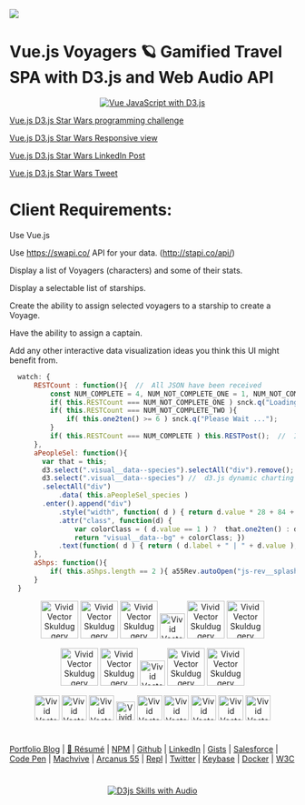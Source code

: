 ![](https://cdn.rawgit.com/sindresorhus/awesome/d7305f38d29fed78fa85652e3a63e154dd8e8829/media/badge.svg)

# Vue.js Voyagers 🪐 Gamified Travel SPA with D3.js and Web Audio API

<p align="center">
  <a target="_blank" href="https://neodigm.github.io/vue_voyagers/index.html">
  <img src="https://neodigm.github.io/vue_voyagers/vuejs_space_travel_app.png" title="Vue JavaScript with D3.js">
  </a>
</p>

[Vue.js D3.js Star Wars programming challenge](https://neodigm.github.io/vue_voyagers/index.html) 

[Vue.js D3.js Star Wars Responsive view](https://material.io/tools/resizer/#url=https%3A%2F%2Fneodigm.github.io%2Fvue_voyagers%2F) 

[Vue.js D3.js Star Wars LinkedIn Post](https://www.linkedin.com/feed/update/urn:li:activity:6533433750137778176)

[Vue.js D3.js Star Wars Tweet](https://twitter.com/hashtag/neodigm24?src=hash&amp;ref_src=twsrc%5Etfw)

# Client Requirements:

Use Vue.js

Use https://swapi.co/ API for your data.  (http://stapi.co/api/)

Display a list of Voyagers (characters) and some of their stats.

Display a selectable list of starships.

Create the ability to assign selected voyagers to a starship to create a Voyage.

Have the ability to assign a captain.

Add any other interactive data visualization ideas you think this UI might benefit from.

```javascript
  watch: {
      RESTCount : function(){  //  All JSON have been received
          const NUM_COMPLETE = 4, NUM_NOT_COMPLETE_ONE = 1, NUM_NOT_COMPLETE_TWO = 2;
          if( this.RESTCount === NUM_NOT_COMPLETE_ONE ) snck.q("Loading ...");
          if( this.RESTCount === NUM_NOT_COMPLETE_TWO ){
              if( this.one2ten() >= 6 ) snck.q("Please Wait ...");
          }
          if( this.RESTCount === NUM_COMPLETE ) this.RESTPost();  //  Init Sort and Gen Rank
      },
      aPeopleSel: function(){
        var that = this;
        d3.select(".visual__data--species").selectAll("div").remove(); // Change color by value, rnd if 1
        d3.select(".visual__data--species") //  d3.js dynamic charting (d3js.org) (http://circos.ca/)
        .selectAll("div")
            .data( this.aPeopleSel_species )
        .enter().append("div")
            .style("width", function( d ) { return d.value * 28 + 84 + "px"; })
            .attr("class", function(d) { 
                var colorClass = ( d.value == 1 ) ?  that.one2ten() : d.value;
                return "visual__data--bg" + colorClass; })
            .text(function( d ) { return ( d.label + " | " + d.value ); });
      },
      aShps: function(){
          if( this.aShps.length == 2 ){ a55Rev.autoOpen("js-rev__splash--id"); }
      }
  }
```

<p align="center">
<img src="https://neodigm.github.io/vivid_vector_alphabet/wasm/vvv.svg" width="66" alt="Vivid Vector Skulduggery">
<img src="https://neodigm.github.io/vivid_vector_alphabet/wasm/vvu.svg" width="66" alt="Vivid Vector Skulduggery">
<img src="https://neodigm.github.io/vivid_vector_alphabet/wasm/vve.svg" width="66" alt="Vivid Vector Skulduggery">
<img src="https://neodigm.github.io/vivid_vector_alphabet/wasm/vvperiod.svg" width="44" alt="Vivid Vector Skulduggery">
<img src="https://neodigm.github.io/vivid_vector_alphabet/wasm/vvj.svg" width="66" alt="Vivid Vector Skulduggery">
<img src="https://neodigm.github.io/vivid_vector_alphabet/wasm/vvs.svg" width="66" alt="Vivid Vector Skulduggery">
</p>
<p align="center">
<img src="https://neodigm.github.io/vivid_vector_alphabet/wasm/vvd.svg" width="66" alt="Vivid Vector Skulduggery">
<img src="https://neodigm.github.io/vivid_vector_alphabet/wasm/vv3.svg" width="66" alt="Vivid Vector Skulduggery">
<img src="https://neodigm.github.io/vivid_vector_alphabet/wasm/vvperiod.svg" width="44" alt="Vivid Vector Skulduggery">
<img src="https://neodigm.github.io/vivid_vector_alphabet/wasm/vvj.svg" width="66" alt="Vivid Vector Skulduggery">
<img src="https://neodigm.github.io/vivid_vector_alphabet/wasm/vvs.svg" width="66" alt="Vivid Vector Skulduggery">
</p>
<p align="center">
<img src="https://neodigm.github.io/vivid_vector_alphabet/wasm/vvw.svg" width="44" alt="Vivid Vector Skulduggery">
<img src="https://neodigm.github.io/vivid_vector_alphabet/wasm/vve.svg" width="44" alt="Vivid Vector Skulduggery">
<img src="https://neodigm.github.io/vivid_vector_alphabet/wasm/vvb.svg" width="44" alt="Vivid Vector Skulduggery">
<img src="https://neodigm.github.io/vivid_vector_alphabet/wasm/vvperiod.svg" width="33" alt="Vivid Vector Skulduggery">
<img src="https://neodigm.github.io/vivid_vector_alphabet/wasm/vva.svg" width="44" alt="Vivid Vector Skulduggery">
<img src="https://neodigm.github.io/vivid_vector_alphabet/wasm/vvu.svg" width="44" alt="Vivid Vector Skulduggery">
<img src="https://neodigm.github.io/vivid_vector_alphabet/wasm/vvd.svg" width="44" alt="Vivid Vector Skulduggery">
<img src="https://neodigm.github.io/vivid_vector_alphabet/wasm/vvi.svg" width="44" alt="Vivid Vector Skulduggery">
<img src="https://neodigm.github.io/vivid_vector_alphabet/wasm/vv0.svg" width="44" alt="Vivid Vector Skulduggery">
</p>

#
[Portfolio Blog](https://www.theScottKrause.com) |
[🦄 Résumé](https://thescottkrause.com/Arcanus_Scott_C_Krause_2020.pdf) |
[NPM](https://www.npmjs.com/~neodigm) |
[Github](https://github.com/neodigm) |
[LinkedIn](https://www.linkedin.com/in/neodigm55/) |
[Gists](https://gist.github.com/neodigm?direction=asc&sort=created) |
[Salesforce](https://trailblazer.me/id/skrause) |
[Code Pen](https://codepen.io/neodigm55) |
[Machvive](https://machvive.com/) |
[Arcanus 55](https://www.arcanus55.com/) |
[Repl](https://repl.it/@neodigm) |
[Twitter](https://twitter.com/neodigm24) |
[Keybase](https://keybase.io/neodigm) |
[Docker](https://hub.docker.com/u/neodigm) |
[W3C](https://www.w3.org/users/123844)
#

<p align="center">
  <a target="_blank" href="https://thescottkrause.com/d3_datavis_skills.html">
  <img src="https://repository-images.githubusercontent.com/178555357/2b6ad880-7aa0-11ea-8dde-63e70187e3e9" title="D3js Skills with Audio">
  </a>
</p>
